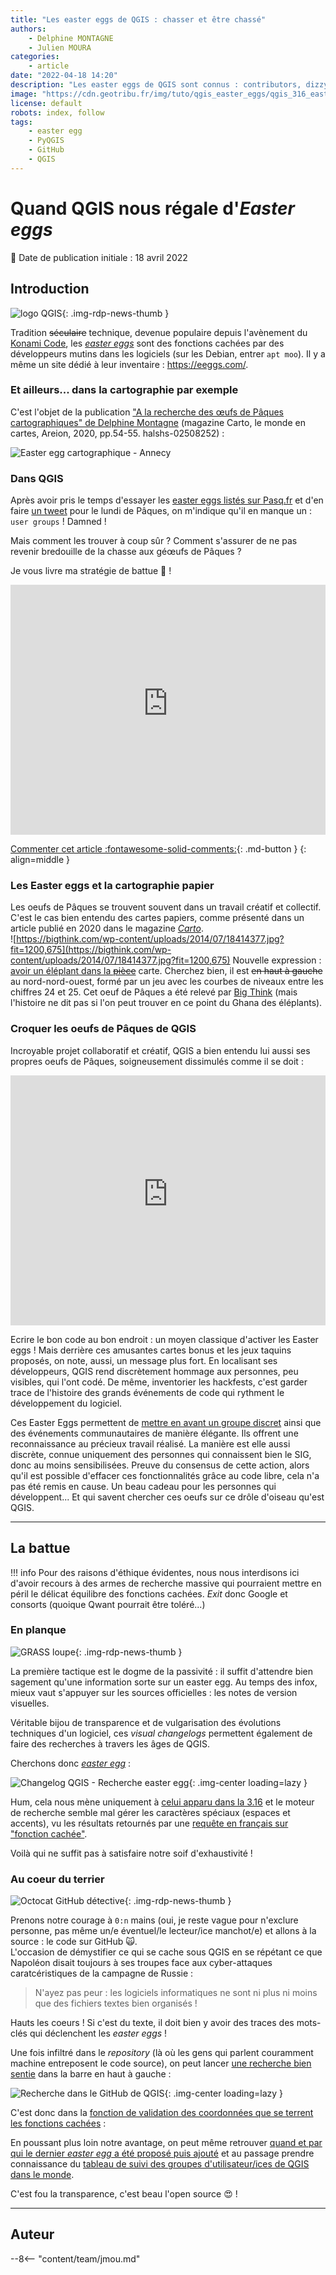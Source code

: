 ```yaml
---
title: "Les easter eggs de QGIS : chasser et être chassé"
authors:
    - Delphine MONTAGNE
    - Julien MOURA
categories:
    - article
date: "2022-04-18 14:20"
description: "Les easter eggs de QGIS sont connus : contributors, dizzy, hackfests, bored, user groups... Mais comment les dénicher ? Et surtout comment en créer de nouveaux ?"
image: "https://cdn.geotribu.fr/img/tuto/qgis_easter_eggs/qgis_316_easteregg_user_groups.png"
license: default
robots: index, follow
tags:
    - easter egg
    - PyQGIS
    - GitHub
    - QGIS
---
```


# Quand QGIS nous régale d'_Easter eggs_

:calendar: Date de publication initiale : 18 avril 2022

## Introduction

![logo QGIS](https://cdn.geotribu.fr/img/logos-icones/logiciels_librairies/qgis.png "logo QGIS"){: .img-rdp-news-thumb }

Tradition ~~séculaire~~ technique, devenue populaire depuis l'avènement du [Konami Code](https://fr.wikipedia.org/wiki/Code_Konami), les [_easter eggs_](https://fr.wikipedia.org/wiki/Easter_egg) sont des fonctions cachées par des développeurs mutins dans les logiciels (sur les Debian, entrer `apt moo`). Il y a même un site dédié à leur inventaire : <https://eeggs.com/>.

### Et ailleurs... dans la cartographie par exemple

C'est l'objet de la publication ["A la recherche des œufs de Pâques cartographiques" de Delphine Montagne](https://halshs.archives-ouvertes.fr/halshs-02508252/document) (magazine Carto, le monde en cartes, Areion, 2020, pp.54-55. halshs-02508252) :

![Easter egg cartographique - Annecy](https://cdn.geotribu.fr/img/tuto/qgis_easter_eggs/easter_egg_carto_ign_annecy_delphine-montagne.png "Easter Egg - Lac d'Annecy (IGN) - Delphine Montagne HAL/Carto")

### Dans QGIS

Après avoir pris le temps d'essayer les [easter eggs listés sur Pasq.fr](https://pasq.fr/easter-egg-dans-qgis) et d'en faire [un tweet](https://twitter.com/geojulien/status/1378954806367297538) pour le lundi de Pâques, on m'indique qu'il en manque un : `user groups` ! Damned !

Mais comment les trouver à coup sûr ? Comment s'assurer de ne pas revenir bredouille de la chasse aux géœufs de Pâques ?

Je vous livre ma stratégie de battue :rabbit: !

<iframe width="100%" height="400" src="https://www.youtube-nocookie.com/embed/suOhOAVOQ6g" title="YouTube video player" frameborder="0" allow="accelerometer; autoplay; clipboard-write; encrypted-media; gyroscope; picture-in-picture" allowfullscreen></iframe>

[Commenter cet article :fontawesome-solid-comments:](#__comments){: .md-button }
{: align=middle }

### Les Easter eggs et la cartographie papier

Les oeufs de Pâques se trouvent souvent dans un travail créatif et collectif. C'est le cas bien entendu des cartes papiers, comme présenté dans un article publié en 2020 dans le magazine [_Carto_](https://halshs.archives-ouvertes.fr/halshs-02508252/document).  
![https://bigthink.com/wp-content/uploads/2014/07/18414377.jpg?fit=1200,675](https://bigthink.com/wp-content/uploads/2014/07/18414377.jpg?fit=1200,675)
Nouvelle expression : [avoir un éléplant dans la ~~pièce~~](https://fr.wikipedia.org/wiki/Elephant_in_the_room) carte. Cherchez bien, il est ~~en haut à gauche~~ au nord-nord-ouest, formé par un jeu avec les courbes de niveaux entre les chiffres 24 et 25. Cet oeuf de Pâques a été relevé par [Big Think](https://bigthink.com/strange-maps/670-nil-how-to-hide-an-elephant-the-1923-gold-coast-survey/) (mais l'histoire ne dit pas si l'on peut trouver en ce point du Ghana des éléplants).

### Croquer les oeufs de Pâques de QGIS

Incroyable projet collaboratif et créatif, QGIS a bien entendu lui aussi ses propres oeufs de Pâques, soigneusement dissimulés comme il se doit :

<iframe width="100%" height="400" src="https://www.youtube-nocookie.com/embed/suOhOAVOQ6g" title="YouTube video player" frameborder="0" allow="accelerometer; autoplay; clipboard-write; encrypted-media; gyroscope; picture-in-picture" allowfullscreen></iframe>

Ecrire le bon code au bon endroit : un moyen classique d'activer les Easter eggs ! Mais derrière ces amusantes cartes bonus et les jeux taquins proposés, on note, aussi, un message plus fort. En localisant ses développeurs, QGIS rend discrètement hommage aux personnes, peu visibles, qui l'ont codé. De même, inventorier les hackfests, c'est garder trace de l'histoire des grands événements de code qui rythment le développement du logiciel.

Ces Easter Eggs permettent de [mettre en avant un groupe discret](https://planet293.rssing.com/chan-13166735/all_p42.html) ainsi que des événements communautaires de manière élégante. Ils offrent une reconnaissance au précieux travail réalisé. La manière est elle aussi discrète, connue uniquement des personnes qui connaissent bien le SIG, donc au moins sensibilisées. Preuve du consensus de cette action, alors qu'il est possible d'effacer ces fonctionnalités grâce au code libre, cela n'a pas été remis en cause. Un beau cadeau pour les personnes qui développent... Et qui savent chercher ces oeufs sur ce drôle d'oiseau qu'est QGIS.

----

## La battue

!!! info
    Pour des raisons d'éthique évidentes, nous nous interdisons ici d'avoir recours à des armes de recherche massive qui pourraient mettre en péril le délicat équilibre des fonctions cachées. _Exit_ donc Google et consorts (quoique Qwant pourrait être toléré...)

### En planque

![GRASS loupe](https://raw.githubusercontent.com/qgis/QGIS/master/images/themes/default/grass_mapset_search.svg "Planqué dans l'herbe"){: .img-rdp-news-thumb }

La première tactique est le dogme de la passivité : il suffit d'attendre bien sagement qu'une information sorte sur un easter egg. Au temps des infox, mieux vaut s'appuyer sur les sources officielles : les notes de version visuelles.

Véritable bijou de transparence et de vulgarisation des évolutions techniques d'un logiciel, ces _visual changelogs_ permettent également de faire des recherches à travers les âges de QGIS.

Cherchons donc [_easter egg_](https://www.qgis.org/en/search.html?q=easter+egg&check_keywords=yes&area=default) :

![Changelog QGIS - Recherche easter egg](https://cdn.geotribu.fr/img/tuto/qgis_easter_eggs/qgis_changelogs_search_easter_egg.png "Changelog QGIS - Recherche easter egg"){: .img-center loading=lazy }

Hum, cela nous mène uniquement à [celui apparu dans la 3.16](https://www.qgis.org/fr/site/forusers/visualchangelog316/index.html?highlight=fonction%20cach%C3%A9e#add-user-groups-easter-egg) et le moteur de recherche semble mal gérer les caractères spéciaux (espaces et accents), vu les résultats retournés par une [requête en français sur "fonction cachée"](https://www.qgis.org/fr/search.html?q=fonction+cach%C3%A9e).

Voilà qui ne suffit pas à satisfaire notre soif d'exhaustivité !

### Au coeur du terrier

![Octocat GitHub détective](https://octodex.github.com/images/inspectocat.jpg "Octocat GitHub détective"){: .img-rdp-news-thumb }

Prenons notre courage à `0:n` mains (oui, je reste vague pour n'exclure personne, pas même un/e éventuel/le lecteur/ice manchot/e) et allons à la source : le code sur GitHub :scream_cat:.  
L'occasion de démystifier ce qui se cache sous QGIS en se répétant ce que Napoléon disait toujours à ses troupes face aux cyber-attaques caratcéristiques de la campagne de Russie :

> N'ayez pas peur : les logiciels informatiques ne sont ni plus ni moins que des fichiers textes bien organisés !

Hauts les coeurs ! Si c'est du texte, il doit bien y avoir des traces des mots-clés qui déclenchent les _easter eggs_ !

Une fois infiltré dans le _repository_ (là où les gens qui parlent couramment machine entreposent le code source), on peut lancer [une recherche bien sentie](https://github.com/qgis/QGIS/search?q=%22user+groups%22&type=code) dans la barre en haut à gauche :

![Recherche dans le GitHub de QGIS](https://cdn.geotribu.fr/img/tuto/qgis_easter_eggs/qgis_github_search_easteregg.png "Rechercher dans le code de QGIS sur GitHub"){: .img-center loading=lazy }

C'est donc dans la [fonction de validation des coordonnées que se terrent les fonctions cachées](https://github.com/qgis/QGIS/blob/760a436f4f52a02533140b3f24c0828f8fdbd071/src/app/qgsstatusbarcoordinateswidget.cpp#L113-L161) :

En poussant plus loin notre avantage, on peut même retrouver [quand et par qui le dernier _easter egg_ a été proposé puis ajouté](https://github.com/qgis/QGIS/pull/38505) et au passage prendre connaissance du [tableau de suivi des groupes d'utilisateur/ices de QGIS dans le monde](https://docs.google.com/spreadsheets/d/1Wte5pfcpOeZ1bfBUn7KJuYzw31_rtKyGqciBPW3RXwg/edit#gid=678994363).

C'est fou la transparence, c'est beau l'open source :heart_eyes: !

----

## Auteur

--8<-- "content/team/jmou.md"
